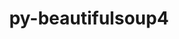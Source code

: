 ---
title: "py-beautifulsoup4"
layout: cache
categories: [package, develop-2023-10-08]
meta: {"versions": ["4.12.2"], "compilers": ["apple-clang@=14.0.0", "gcc@=11.1.0", "gcc@=11.3.0", "gcc@=11.4.0", "gcc@=9.4.0", "oneapi@=2023.2.1"], "oss": ["ubuntu20.04", "ubuntu22.04", "ventura"], "platforms": ["darwin", "linux"], "targets": ["aarch64", "ppc64le", "x86_64_v3"], "stacks": ["data-vis-sdk", "e4s", "e4s-arm", "e4s-oneapi", "e4s-power", "ml-darwin-aarch64-mps", "ml-linux-x86_64-cpu", "ml-linux-x86_64-cuda", "root"], "num_specs": 13, "num_specs_by_stack": {"ml-darwin-aarch64-mps": 1, "root": 13, "e4s-arm": 2, "e4s-power": 2, "data-vis-sdk": 2, "e4s": 3, "e4s-oneapi": 2, "ml-linux-x86_64-cpu": 1, "ml-linux-x86_64-cuda": 1}}
spec_details: [{"hash": "5leks5svi6rogkz67zryhfndvusvwnnj", "compiler": "apple-clang@=14.0.0", "versions": ["4.12.2"], "os": "ventura", "platform": "darwin", "target": "aarch64", "variants": ["build_system=python_pip", "~html5lib", "~lxml"], "stacks": ["ml-darwin-aarch64-mps", "root"], "size": "-", "tarball": "https://binaries.spack.io/releases/develop-2023-10-08/build_cache/darwin-ventura-aarch64/apple-clang-14.0.0/py-beautifulsoup4-4.12.2/darwin-ventura-aarch64-apple-clang-14.0.0-py-beautifulsoup4-4.12.2-5leks5svi6rogkz67zryhfndvusvwnnj.spack"}, {"hash": "44tmo7wyfyptg5jpmtplophj22f6lxox", "compiler": "gcc@=11.4.0", "versions": ["4.12.2"], "os": "ubuntu20.04", "platform": "linux", "target": "aarch64", "variants": ["build_system=python_pip", "~html5lib", "~lxml"], "stacks": ["root", "e4s-arm"], "size": "-", "tarball": "https://binaries.spack.io/releases/develop-2023-10-08/build_cache/linux-ubuntu20.04-aarch64/gcc-11.4.0/py-beautifulsoup4-4.12.2/linux-ubuntu20.04-aarch64-gcc-11.4.0-py-beautifulsoup4-4.12.2-44tmo7wyfyptg5jpmtplophj22f6lxox.spack"}, {"hash": "zket22w3dyhgxhngl57vahrfd43e6qmz", "compiler": "gcc@=11.4.0", "versions": ["4.12.2"], "os": "ubuntu20.04", "platform": "linux", "target": "aarch64", "variants": ["build_system=python_pip", "~html5lib", "~lxml"], "stacks": ["root", "e4s-arm"], "size": "-", "tarball": "https://binaries.spack.io/releases/develop-2023-10-08/build_cache/linux-ubuntu20.04-aarch64/gcc-11.4.0/py-beautifulsoup4-4.12.2/linux-ubuntu20.04-aarch64-gcc-11.4.0-py-beautifulsoup4-4.12.2-zket22w3dyhgxhngl57vahrfd43e6qmz.spack"}, {"hash": "y5kot3j3jrzdirmyc55eetkhsczidwa3", "compiler": "gcc@=9.4.0", "versions": ["4.12.2"], "os": "ubuntu20.04", "platform": "linux", "target": "ppc64le", "variants": ["build_system=python_pip", "~html5lib", "~lxml"], "stacks": ["e4s-power", "root"], "size": "-", "tarball": "https://binaries.spack.io/releases/develop-2023-10-08/build_cache/linux-ubuntu20.04-ppc64le/gcc-9.4.0/py-beautifulsoup4-4.12.2/linux-ubuntu20.04-ppc64le-gcc-9.4.0-py-beautifulsoup4-4.12.2-y5kot3j3jrzdirmyc55eetkhsczidwa3.spack"}, {"hash": "uddcxdlcxgeee6cst4v542jc67c3kjaq", "compiler": "gcc@=9.4.0", "versions": ["4.12.2"], "os": "ubuntu20.04", "platform": "linux", "target": "ppc64le", "variants": ["build_system=python_pip", "~html5lib", "~lxml"], "stacks": ["e4s-power", "root"], "size": "-", "tarball": "https://binaries.spack.io/releases/develop-2023-10-08/build_cache/linux-ubuntu20.04-ppc64le/gcc-9.4.0/py-beautifulsoup4-4.12.2/linux-ubuntu20.04-ppc64le-gcc-9.4.0-py-beautifulsoup4-4.12.2-uddcxdlcxgeee6cst4v542jc67c3kjaq.spack"}, {"hash": "dj46gmewmt7phrw4lpwuoz46l75uwqvl", "compiler": "gcc@=11.1.0", "versions": ["4.12.2"], "os": "ubuntu20.04", "platform": "linux", "target": "x86_64_v3", "variants": ["build_system=python_pip", "~html5lib", "~lxml"], "stacks": ["root", "data-vis-sdk"], "size": "-", "tarball": "https://binaries.spack.io/releases/develop-2023-10-08/build_cache/linux-ubuntu20.04-x86_64_v3/gcc-11.1.0/py-beautifulsoup4-4.12.2/linux-ubuntu20.04-x86_64_v3-gcc-11.1.0-py-beautifulsoup4-4.12.2-dj46gmewmt7phrw4lpwuoz46l75uwqvl.spack"}, {"hash": "efcrhmekypwwnka5ovngibreyrm7nkai", "compiler": "gcc@=11.1.0", "versions": ["4.12.2"], "os": "ubuntu20.04", "platform": "linux", "target": "x86_64_v3", "variants": ["build_system=python_pip", "~html5lib", "~lxml"], "stacks": ["root", "data-vis-sdk"], "size": "-", "tarball": "https://binaries.spack.io/releases/develop-2023-10-08/build_cache/linux-ubuntu20.04-x86_64_v3/gcc-11.1.0/py-beautifulsoup4-4.12.2/linux-ubuntu20.04-x86_64_v3-gcc-11.1.0-py-beautifulsoup4-4.12.2-efcrhmekypwwnka5ovngibreyrm7nkai.spack"}, {"hash": "ecomn5c25b53emblv7emuhuxvsnusy2d", "compiler": "gcc@=11.4.0", "versions": ["4.12.2"], "os": "ubuntu20.04", "platform": "linux", "target": "x86_64_v3", "variants": ["build_system=python_pip", "~html5lib", "~lxml"], "stacks": ["e4s", "root"], "size": "-", "tarball": "https://binaries.spack.io/releases/develop-2023-10-08/build_cache/linux-ubuntu20.04-x86_64_v3/gcc-11.4.0/py-beautifulsoup4-4.12.2/linux-ubuntu20.04-x86_64_v3-gcc-11.4.0-py-beautifulsoup4-4.12.2-ecomn5c25b53emblv7emuhuxvsnusy2d.spack"}, {"hash": "se6ifuz4y3esgla7lg5rkivdjxvrupja", "compiler": "gcc@=11.4.0", "versions": ["4.12.2"], "os": "ubuntu20.04", "platform": "linux", "target": "x86_64_v3", "variants": ["build_system=python_pip", "~html5lib", "~lxml"], "stacks": ["e4s", "root"], "size": "-", "tarball": "https://binaries.spack.io/releases/develop-2023-10-08/build_cache/linux-ubuntu20.04-x86_64_v3/gcc-11.4.0/py-beautifulsoup4-4.12.2/linux-ubuntu20.04-x86_64_v3-gcc-11.4.0-py-beautifulsoup4-4.12.2-se6ifuz4y3esgla7lg5rkivdjxvrupja.spack"}, {"hash": "74r3tgsfqpwxzu2l2iemommvd3764hsy", "compiler": "gcc@=11.4.0", "versions": ["4.12.2"], "os": "ubuntu20.04", "platform": "linux", "target": "x86_64_v3", "variants": ["build_system=python_pip", "~html5lib", "~lxml"], "stacks": ["e4s", "root"], "size": "-", "tarball": "https://binaries.spack.io/releases/develop-2023-10-08/build_cache/linux-ubuntu20.04-x86_64_v3/gcc-11.4.0/py-beautifulsoup4-4.12.2/linux-ubuntu20.04-x86_64_v3-gcc-11.4.0-py-beautifulsoup4-4.12.2-74r3tgsfqpwxzu2l2iemommvd3764hsy.spack"}, {"hash": "gnyc4iz3sshdg7vpqtc6ajrfihuhhvbt", "compiler": "oneapi@=2023.2.1", "versions": ["4.12.2"], "os": "ubuntu20.04", "platform": "linux", "target": "x86_64_v3", "variants": ["build_system=python_pip", "~html5lib", "~lxml"], "stacks": ["e4s-oneapi", "root"], "size": "-", "tarball": "https://binaries.spack.io/releases/develop-2023-10-08/build_cache/linux-ubuntu20.04-x86_64_v3/oneapi-2023.2.1/py-beautifulsoup4-4.12.2/linux-ubuntu20.04-x86_64_v3-oneapi-2023.2.1-py-beautifulsoup4-4.12.2-gnyc4iz3sshdg7vpqtc6ajrfihuhhvbt.spack"}, {"hash": "xc32civ37mntmqnqsmyakuovafx7afyw", "compiler": "oneapi@=2023.2.1", "versions": ["4.12.2"], "os": "ubuntu20.04", "platform": "linux", "target": "x86_64_v3", "variants": ["build_system=python_pip", "~html5lib", "~lxml"], "stacks": ["e4s-oneapi", "root"], "size": "-", "tarball": "https://binaries.spack.io/releases/develop-2023-10-08/build_cache/linux-ubuntu20.04-x86_64_v3/oneapi-2023.2.1/py-beautifulsoup4-4.12.2/linux-ubuntu20.04-x86_64_v3-oneapi-2023.2.1-py-beautifulsoup4-4.12.2-xc32civ37mntmqnqsmyakuovafx7afyw.spack"}, {"hash": "duwtbwpqq7j25jmfm2fdc7eo6pf4wgco", "compiler": "gcc@=11.3.0", "versions": ["4.12.2"], "os": "ubuntu22.04", "platform": "linux", "target": "x86_64_v3", "variants": ["build_system=python_pip", "~html5lib", "~lxml"], "stacks": ["ml-linux-x86_64-cpu", "ml-linux-x86_64-cuda", "root"], "size": "-", "tarball": "https://binaries.spack.io/releases/develop-2023-10-08/build_cache/linux-ubuntu22.04-x86_64_v3/gcc-11.3.0/py-beautifulsoup4-4.12.2/linux-ubuntu22.04-x86_64_v3-gcc-11.3.0-py-beautifulsoup4-4.12.2-duwtbwpqq7j25jmfm2fdc7eo6pf4wgco.spack"}]
---